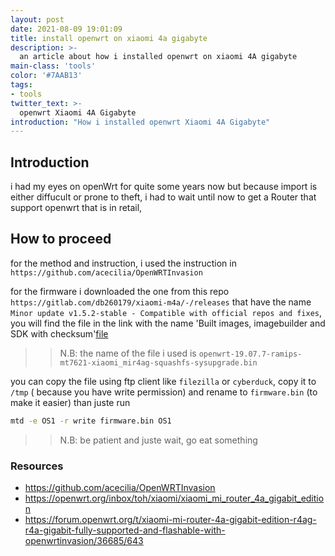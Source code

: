 ```yaml
---
layout: post
date: 2021-08-09 19:01:09
title: install openwrt on xiaomi 4a gigabyte
description: >-
  an article about how i installed openwrt on xiaomi 4A gigabyte
main-class: 'tools'
color: '#7AAB13'
tags:
- tools
twitter_text: >-
  openwrt Xiaomi 4A Gigabyte
introduction: "How i installed openwrt Xiaomi 4A Gigabyte"
---
```

## Introduction

i had my eyes on openWrt for quite some years now but because import is either diffucult or  prone to theft, i had to wait until now to get a Router that support openwrt that is in retail,



## How to proceed

for the method and instruction, i used the instruction in `https://github.com/acecilia/OpenWRTInvasion`

for the firmware i downloaded the one from this repo `https://gitlab.com/db260179/xiaomi-m4a/-/releases` that have the name `Minor update v1.5.2-stable - Compatible with official repos and fixes`, you will find the file in the link with the name 'Built images, imagebuilder and SDK with checksum'[file](https://workupload.com/archive/fzuCpEVX)

>> N.B: the name of the file i used is `openwrt-19.07.7-ramips-mt7621-xiaomi_mir4ag-squashfs-sysupgrade.bin`

you can copy the file using ftp client like `filezilla` or `cyberduck`, copy it to `/tmp` ( because you have write permission) and rename to `firmware.bin` (to make it easier) than juste run

```BASH
mtd -e OS1 -r write firmware.bin OS1
```

>> N.B: be patient and juste wait, go eat something


### Resources

* https://github.com/acecilia/OpenWRTInvasion
* https://openwrt.org/inbox/toh/xiaomi/xiaomi_mi_router_4a_gigabit_edition
* https://forum.openwrt.org/t/xiaomi-mi-router-4a-gigabit-edition-r4ag-r4a-gigabit-fully-supported-and-flashable-with-openwrtinvasion/36685/643

